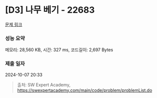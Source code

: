 # [D3] 나무 베기 - 22683 

[문제 링크](https://swexpertacademy.com/main/code/problem/problemDetail.do?contestProbId=AZIyCYJ6p30DFAQP) 

### 성능 요약

메모리: 28,560 KB, 시간: 327 ms, 코드길이: 2,697 Bytes

### 제출 일자

2024-10-07 20:33



> 출처: SW Expert Academy, https://swexpertacademy.com/main/code/problem/problemList.do